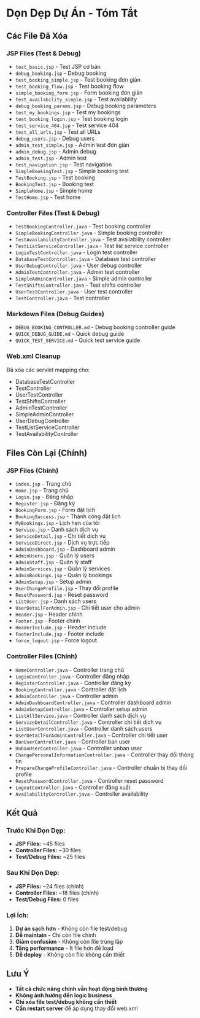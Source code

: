 # Dọn Dẹp Dự Án - Tóm Tắt

## Các File Đã Xóa

### JSP Files (Test & Debug)
- `test_basic.jsp` - Test JSP cơ bản
- `debug_booking.jsp` - Debug booking
- `test_booking_simple.jsp` - Test booking đơn giản
- `test_booking_flow.jsp` - Test booking flow
- `simple_booking_form.jsp` - Form booking đơn giản
- `test_availability_simple.jsp` - Test availability
- `debug_booking_params.jsp` - Debug booking parameters
- `test_my_bookings.jsp` - Test my bookings
- `test_booking_login.jsp` - Test booking login
- `test_service_404.jsp` - Test service 404
- `test_all_urls.jsp` - Test all URLs
- `debug_users.jsp` - Debug users
- `admin_test_simple.jsp` - Admin test đơn giản
- `admin_debug.jsp` - Admin debug
- `admin_test.jsp` - Admin test
- `test_navigation.jsp` - Test navigation
- `SimpleBookingTest.jsp` - Simple booking test
- `TestBooking.jsp` - Test booking
- `BookingTest.jsp` - Booking test
- `SimpleHome.jsp` - Simple home
- `TestHome.jsp` - Test home

### Controller Files (Test & Debug)
- `TestBookingController.java` - Test booking controller
- `SimpleBookingController.java` - Simple booking controller
- `TestAvailabilityController.java` - Test availability controller
- `TestListServiceController.java` - Test list service controller
- `LoginTestController.java` - Login test controller
- `DatabaseTestController.java` - Database test controller
- `UserDebugController.java` - User debug controller
- `AdminTestController.java` - Admin test controller
- `SimpleAdminController.java` - Simple admin controller
- `TestShiftsController.java` - Test shifts controller
- `UserTestController.java` - User test controller
- `TestController.java` - Test controller

### Markdown Files (Debug Guides)
- `DEBUG_BOOKING_CONTROLLER.md` - Debug booking controller guide
- `QUICK_DEBUG_GUIDE.md` - Quick debug guide
- `QUICK_TEST_SERVICE.md` - Quick test service guide

### Web.xml Cleanup
Đã xóa các servlet mapping cho:
- DatabaseTestController
- TestController
- UserTestController
- TestShiftsController
- AdminTestController
- SimpleAdminController
- UserDebugController
- TestListServiceController
- TestAvailabilityController

## Files Còn Lại (Chính)

### JSP Files (Chính)
- `index.jsp` - Trang chủ
- `Home.jsp` - Trang chủ
- `Login.jsp` - Đăng nhập
- `Register.jsp` - Đăng ký
- `BookingForm.jsp` - Form đặt lịch
- `BookingSuccess.jsp` - Thành công đặt lịch
- `MyBookings.jsp` - Lịch hẹn của tôi
- `Service.jsp` - Danh sách dịch vụ
- `ServiceDetail.jsp` - Chi tiết dịch vụ
- `ServiceDirect.jsp` - Dịch vụ trực tiếp
- `AdminDashboard.jsp` - Dashboard admin
- `AdminUsers.jsp` - Quản lý users
- `AdminStaff.jsp` - Quản lý staff
- `AdminServices.jsp` - Quản lý services
- `AdminBookings.jsp` - Quản lý bookings
- `AdminSetup.jsp` - Setup admin
- `UserChangeProfile.jsp` - Thay đổi profile
- `ResetPassword.jsp` - Reset password
- `ListUser.jsp` - Danh sách users
- `UserDetailForAdmin.jsp` - Chi tiết user cho admin
- `Header.jsp` - Header chính
- `Footer.jsp` - Footer chính
- `HeaderInclude.jsp` - Header include
- `FooterInclude.jsp` - Footer include
- `force_logout.jsp` - Force logout

### Controller Files (Chính)
- `HomeController.java` - Controller trang chủ
- `LoginController.java` - Controller đăng nhập
- `RegisterController.java` - Controller đăng ký
- `BookingController.java` - Controller đặt lịch
- `AdminController.java` - Controller admin
- `AdminDashboardController.java` - Controller dashboard admin
- `AdminSetupController.java` - Controller setup admin
- `ListAllService.java` - Controller danh sách dịch vụ
- `ServiceDetailController.java` - Controller chi tiết dịch vụ
- `ListUserController.java` - Controller danh sách users
- `UserDetailForAdminController.java` - Controller chi tiết user
- `BanUserController.java` - Controller ban user
- `UnbanUserController.java` - Controller unban user
- `ChangePersonalInformationController.java` - Controller thay đổi thông tin
- `PrepareChangeProfileController.java` - Controller chuẩn bị thay đổi profile
- `ResetPasswordController.java` - Controller reset password
- `LogoutController.java` - Controller đăng xuất
- `AvailabilityController.java` - Controller availability

## Kết Quả

### Trước Khi Dọn Dẹp:
- **JSP Files:** ~45 files
- **Controller Files:** ~30 files
- **Test/Debug Files:** ~25 files

### Sau Khi Dọn Dẹp:
- **JSP Files:** ~24 files (chính)
- **Controller Files:** ~18 files (chính)
- **Test/Debug Files:** 0 files

### Lợi Ích:
1. **Dự án sạch hơn** - Không còn file test/debug
2. **Dễ maintain** - Chỉ còn file chính
3. **Giảm confusion** - Không còn file trùng lặp
4. **Tăng performance** - Ít file hơn để load
5. **Dễ deploy** - Không còn file không cần thiết

## Lưu Ý

- **Tất cả chức năng chính vẫn hoạt động bình thường**
- **Không ảnh hưởng đến logic business**
- **Chỉ xóa file test/debug không cần thiết**
- **Cần restart server** để áp dụng thay đổi web.xml 